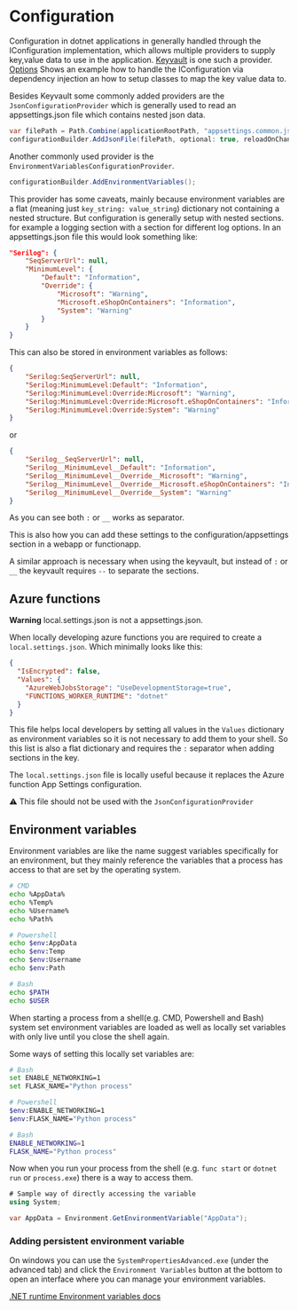 # Configuration

Configuration in dotnet applications in generally handled through the IConfiguration implementation, which allows multiple providers to supply key,value data to use in the application. [Keyvault](./KeyVault.md) is one such a provider. [Options](./Options.md) Shows an example how to handle the IConfiguration via dependency injection an how to setup classes to map the key value data to.

Besides Keyvault some commonly added providers are the `JsonConfigurationProvider` which is generally used to read an appsettings.json file which contains nested json data.

```csharp
var filePath = Path.Combine(applicationRootPath, "appsettings.common.json");
configurationBuilder.AddJsonFile(filePath, optional: true, reloadOnChange: false);
```

Another commonly used provider is the `EnvironmentVariablesConfigurationProvider`.

```csharp
configurationBuilder.AddEnvironmentVariables();
```

This provider has some caveats, mainly because environment variables are a flat (meaning just `key_string: value_string`) dictionary not containing a nested structure. But configuration is generally setup with nested sections. for example a logging section with a section for different log options. In an appsettings.json file this would look something like:

```json
"Serilog": {
    "SeqServerUrl": null,
    "MinimumLevel": {
        "Default": "Information",
        "Override": {
            "Microsoft": "Warning",
            "Microsoft.eShopOnContainers": "Information",
            "System": "Warning"
        }
    }
}
```

This can also be stored in environment variables as follows:

```json
{
    "Serilog:SeqServerUrl": null,
    "Serilog:MinimumLevel:Default": "Information",
    "Serilog:MinimumLevel:Override:Microsoft": "Warning",
    "Serilog:MinimumLevel:Override:Microsoft.eShopOnContainers": "Information",
    "Serilog:MinimumLevel:Override:System": "Warning"
}
```

or

```json
{
    "Serilog__SeqServerUrl": null,
    "Serilog__MinimumLevel__Default": "Information",
    "Serilog__MinimumLevel__Override__Microsoft": "Warning",
    "Serilog__MinimumLevel__Override__Microsoft.eShopOnContainers": "Information",
    "Serilog__MinimumLevel__Override__System": "Warning"
}
```

As you can see both `:` or `__` works as separator.

This is also how you can add these settings to the configuration/appsettings section in a webapp or functionapp.

A similar approach is necessary when using the keyvault, but instead of `:` or `__` the keyvault requires `--` to separate the sections.

## Azure functions

**Warning** local.settings.json is not a appsettings.json.

When locally developing azure functions you are required to create a `local.settings.json`. Which minimally looks like this:

```json
{
  "IsEncrypted": false,
  "Values": {
    "AzureWebJobsStorage": "UseDevelopmentStorage=true",
    "FUNCTIONS_WORKER_RUNTIME": "dotnet"
  }
}
```

This file helps local developers by setting all values in the `Values` dictionary as environment variables so it is not necessary to add them to your shell. So this list is also a flat dictionary and requires the `:` separator when adding sections in the key.

The `local.settings.json` file is locally useful because it replaces the Azure function App Settings configuration.

⚠️ This file should not be used with the `JsonConfigurationProvider`

## Environment variables

Environment variables are like the name suggest variables specifically for an environment, but they mainly reference the variables that a process has access to that are set by the operating system.

```bash
# CMD
echo %AppData%
echo %Temp%
echo %Username%
echo %Path%

# Powershell
echo $env:AppData
echo $env:Temp
echo $env:Username
echo $env:Path

# Bash
echo $PATH
echo $USER
```

When starting a process from a shell(e.g. CMD, Powershell and Bash) system set environment variables are loaded as well as locally set variables with only live until you close the shell again.

Some ways of setting this locally set variables are:

```bash
# Bash
set ENABLE_NETWORKING=1
set FLASK_NAME="Python process"

# Powershell
$env:ENABLE_NETWORKING=1
$env:FLASK_NAME="Python process"

# Bash
ENABLE_NETWORKING=1
FLASK_NAME="Python process"
```

Now when you run your process from the shell (e.g. `func start` or `dotnet run` or `process.exe`) there is a way to access them.

```csharp
# Sample way of directly accessing the variable
using System;

var AppData = Environment.GetEnvironmentVariable("AppData");
```

### Adding persistent environment variable

On windows you can use the `SystemPropertiesAdvanced.exe` (under the advanced tab) and click the `Environment Variables` button at the bottom to open an interface where you can manage your environment variables.

[.NET runtime Environment variables docs](https://learn.microsoft.com/en-us/dotnet/core/tools/dotnet-environment-variables)

